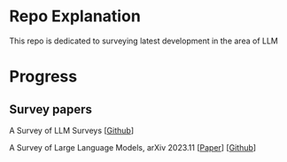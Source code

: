 # Repo Explanation
This repo is dedicated to surveying latest development in the area of LLM

# Progress
## Survey papers
A Survey of LLM Surveys [[Github](https://github.com/NiuTrans/ABigSurveyOfLLMs?tab=readme-ov-file#section1)]

A Survey of Large Language Models, arXiv 2023.11 [[Paper](https://arxiv.org/pdf/2303.18223)] [[Github](https://github.com/RUCAIBox/LLMSurvey)]
